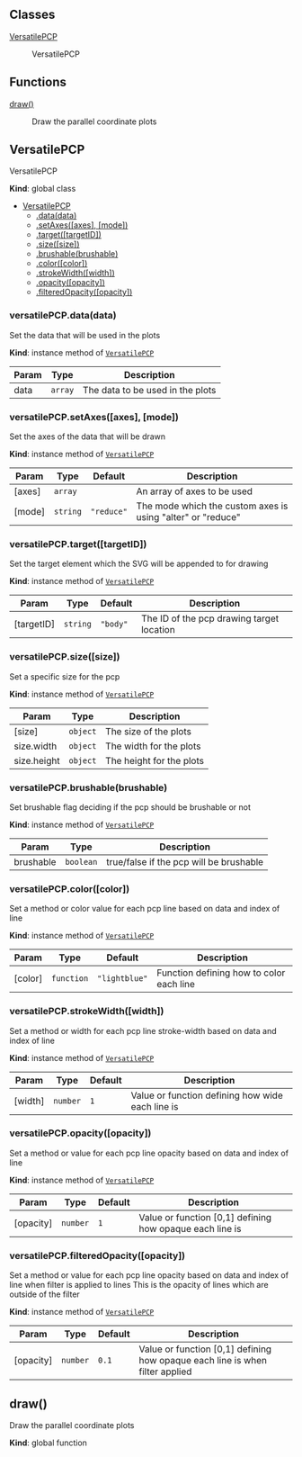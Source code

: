 ## Classes

<dl>
<dt><a href="#VersatilePCP">VersatilePCP</a></dt>
<dd><p>VersatilePCP</p>
</dd>
</dl>

## Functions

<dl>
<dt><a href="#draw">draw()</a></dt>
<dd><p>Draw the parallel coordinate plots</p>
</dd>
</dl>

<a name="VersatilePCP"></a>

## VersatilePCP
VersatilePCP

**Kind**: global class  

* [VersatilePCP](#VersatilePCP)
    * [.data(data)](#VersatilePCP+data)
    * [.setAxes([axes], [mode])](#VersatilePCP+setAxes)
    * [.target([targetID])](#VersatilePCP+target)
    * [.size([size])](#VersatilePCP+size)
    * [.brushable(brushable)](#VersatilePCP+brushable)
    * [.color([color])](#VersatilePCP+color)
    * [.strokeWidth([width])](#VersatilePCP+strokeWidth)
    * [.opacity([opacity])](#VersatilePCP+opacity)
    * [.filteredOpacity([opacity])](#VersatilePCP+filteredOpacity)

<a name="VersatilePCP+data"></a>

### versatilePCP.data(data)
Set the data that will be used in the plots

**Kind**: instance method of <code>[VersatilePCP](#VersatilePCP)</code>  

| Param | Type | Description |
| --- | --- | --- |
| data | <code>array</code> | The data to be used in the plots |

<a name="VersatilePCP+setAxes"></a>

### versatilePCP.setAxes([axes], [mode])
Set the axes of the data that will be drawn

**Kind**: instance method of <code>[VersatilePCP](#VersatilePCP)</code>  

| Param | Type | Default | Description |
| --- | --- | --- | --- |
| [axes] | <code>array</code> | <code></code> | An array of axes to be used |
| [mode] | <code>string</code> | <code>&quot;reduce&quot;</code> | The mode which the custom axes is using "alter" or "reduce" |

<a name="VersatilePCP+target"></a>

### versatilePCP.target([targetID])
Set the target element which the SVG will be appended to for drawing

**Kind**: instance method of <code>[VersatilePCP](#VersatilePCP)</code>  

| Param | Type | Default | Description |
| --- | --- | --- | --- |
| [targetID] | <code>string</code> | <code>&quot;body&quot;</code> | The ID of the pcp drawing target location |

<a name="VersatilePCP+size"></a>

### versatilePCP.size([size])
Set a specific size for the pcp

**Kind**: instance method of <code>[VersatilePCP](#VersatilePCP)</code>  

| Param | Type | Description |
| --- | --- | --- |
| [size] | <code>object</code> | The size of the plots |
| size.width | <code>object</code> | The width for the plots |
| size.height | <code>object</code> | The height for the plots |

<a name="VersatilePCP+brushable"></a>

### versatilePCP.brushable(brushable)
Set brushable flag deciding if the pcp should be brushable or not

**Kind**: instance method of <code>[VersatilePCP](#VersatilePCP)</code>  

| Param | Type | Description |
| --- | --- | --- |
| brushable | <code>boolean</code> | true/false if the pcp will be brushable |

<a name="VersatilePCP+color"></a>

### versatilePCP.color([color])
Set a method or color value for each pcp line based on data and
index of line

**Kind**: instance method of <code>[VersatilePCP](#VersatilePCP)</code>  

| Param | Type | Default | Description |
| --- | --- | --- | --- |
| [color] | <code>function</code> | <code>&quot;lightblue&quot;</code> | Function defining how to color each line |

<a name="VersatilePCP+strokeWidth"></a>

### versatilePCP.strokeWidth([width])
Set a method or width for each pcp line stroke-width based on data and
index of line

**Kind**: instance method of <code>[VersatilePCP](#VersatilePCP)</code>  

| Param | Type | Default | Description |
| --- | --- | --- | --- |
| [width] | <code>number</code> | <code>1</code> | Value or function defining how wide each line is |

<a name="VersatilePCP+opacity"></a>

### versatilePCP.opacity([opacity])
Set a method or value for each pcp line opacity based on data and
index of line

**Kind**: instance method of <code>[VersatilePCP](#VersatilePCP)</code>  

| Param | Type | Default | Description |
| --- | --- | --- | --- |
| [opacity] | <code>number</code> | <code>1</code> | Value or function [0,1] defining how opaque each line is |

<a name="VersatilePCP+filteredOpacity"></a>

### versatilePCP.filteredOpacity([opacity])
Set a method or value for each pcp line opacity based on data and
index of line when filter is applied to lines
This is the opacity of lines which are outside of the filter

**Kind**: instance method of <code>[VersatilePCP](#VersatilePCP)</code>  

| Param | Type | Default | Description |
| --- | --- | --- | --- |
| [opacity] | <code>number</code> | <code>0.1</code> | Value or function [0,1] defining how opaque each line is when filter applied |

<a name="draw"></a>

## draw()
Draw the parallel coordinate plots

**Kind**: global function  
